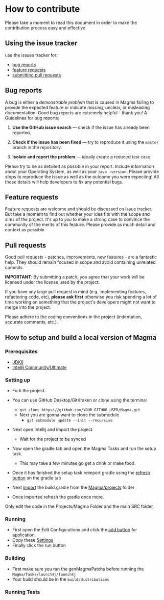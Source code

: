 # How to contribute

Please take a moment to read this document in order to make the contribution process easy and effective.

## Using the issue tracker

use the issues tracker for:

* [bug reports](#bug-reports)
* [feature requests](#feature-requests)
* [submitting pull requests](#pull-requests)

## Bug reports

A bug is either a _demonstrable problem_ that is caused in Magma failing to provide the expected feature or indicate missing, unclear, or misleading documentation. Good bug reports are extremely helpful - thank you!
A Guidelines for bug reports:

1. **Use the GitHub issue search** &mdash; check if the issue has already been reported.

2. **Check if the issue has been fixed** &mdash; try to reproduce it using the `master` branch in the repository.

3. **Isolate and report the problem** &mdash; ideally create a reduced test case.

Please try to be as detailed as possible in your report. Include information about your Operating System, as well as your `java -version`. Please provide steps to reproduce the issue as well as the outcome you were expecting! All these details will help developers to fix any potential bugs.


## Feature requests

Feature requests are welcome and should be discussed on issue tracker. But take a moment to find out whether your idea fits with the scope and aims of the project. It's up to *you* to make a strong case to convince the community of the merits of this feature. Please provide as much detail and context as possible.

## Pull requests

Good pull requests - patches, improvements, new features - are a fantastic help. They should remain focused in scope and avoid containing unrelated commits.

**IMPORTANT**: By submitting a patch, you agree that your work will be licensed under the license used by the project.

If you have any large pull request in mind (e.g. implementing features, refactoring code, etc), **please ask first** otherwise you risk spending a lot of time working on something that the project's developers might not want to merge into the project.

Please adhere to the coding conventions in the project (indentation, accurate comments, etc.).

## How to setup and build a local version of Magma

### Prerequisites

- [JDK8](https://www.oracle.com/technetwork/java/javase/downloads/jdk8-downloads-2133151.html)
- [Intellij Community/Ultimate](https://www.jetbrains.com/idea/)

### Setting up
- Fork the project.

- You can use GitHub Desktop/GitKraken or clone using the terminal 

  - `git clone https://github.com/YOUR_GITHUB_USER/Magma.git`
  - Next you are gonna want to clone the submodule
    - `git submodule update --init --recursive` 

- Next open Intellij and import the project.

  - Wait for the project to be synced 

- Now open the gradle tab and open the Magma Tasks and run the setup task.

  - This may take a few minutes go get a drink or make food.

- Once it has finished the setup task reimport gradle using the [refresh button](https://img.hexeption.co.uk/0SuC5IkXt1.png) on the gradle tab 

- Next [import](https://img.hexeption.co.uk/GNLINGNJtD.png) the build.gradle from the [Magma/projects](https://img.hexeption.co.uk/JfcA58TK80.png) folder 

- Once imported refresh the gradle once more.

Only edit the code in the Projects/Magma Folder and the main SRC folder. 

### Running

- First open the Edit Configurations and click the [add button](https://img.hexeption.co.uk/7nBlAq7iui.png) for application.
- Copy these [Settings](https://img.hexeption.co.uk/JbD9b9EAQ7.png) 
- Finally click the run button 

### Building

- First make sure you ran the genMagmaPatchs before running the `Magma/Tasks/launch4j/launch4j`
- Your build should be in the `build/distributions`

### Running Tests


